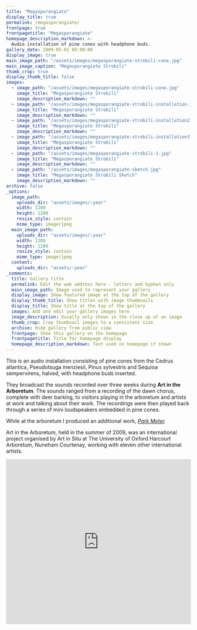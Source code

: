 ```yaml
---
title: "Megasporangiate"
display_title: true
permalink: /megasporangiate/
frontpage: true
frontpagetitle: "Megasporangiate"
homepage_description_markdown: >-
  Audio installation of pine cones with headphone buds. 
gallery_date: 2009-05-01 00:00:00
display_image: true
main_image_path: "/assets/images/megasporangiate-strobili-cone.jpg"
main_image_caption: "Megasporangiate Strobili"
thumb_crop: true
display_thumb_title: false
images:
  - image_path: "/assets/images/megasporangiate-strobili-cone.jpg"
    image_title: "Megasporangiate Strobili"
    image_description_markdown: ""
  - image_path: "/assets/images/megasporangiate-strobili-installation.jpg"
    image_title: "Megasporangiate Strobili"
    image_description_markdown: ""
  - image_path: "/assets/images/megasporangiate-strobili-installation2.jpg"
    image_title: "Megasporangiate Strobili"
    image_description_markdown: ""
  - image_path: "/assets/images/megasporangiate-strobili-installation3.jpg"
    image_title: "Megasporangiate Strobili"
    image_description_markdown: ""
  - image_path: "/assets/images/megasporangiate-strobili-1.jpg"
    image_title: "Megasporangiate Strobili"
    image_description_markdown: ""
  - image_path: "/assets/images/megasporangiate-sketch.jpg"
    image_title: "Megasporangiate Strobili Sketch"
    image_description_markdown: ""
archive: false
_options:
  image_path:
    uploads_dir: "assets/images/:year"
    width: 1200
    height: 1200
    resize_style: contain
    mime_type: image/jpeg
  main_image_path:
    uploads_dir: "assets/images/:year"
    width: 1200
    height: 1200
    resize_style: contain
    mime_type: image/jpeg
  content:
    uploads_dir: "assets/:year"
_comments:
  title: Gallery title
  permalink: Edit the web address here - letters and hyphen only
  main_image_path: Image used to represent your gallery
  display_image: Show featured image at the top of the gallery
  display_thumb_title: Show titles with image thumbnails
  display_title: Show title at the top of the gallery
  images: Add and edit your gallery images here
  image_description: Usually only shown in the close up of an image
  thumb_crop: Crop thumbnail images to a consistent size
  archive: Hide gallery from public view
  frontpage: Show this gallery on the homepage
  frontpagetitle: Title for homepage display
  homepage_description_markdown: Text used on homepage if shown
---
```

This is an audio installation consisting of pine cones from the Cedrus atlantica, Pseudotsuga menziesii, Pinus sylvestris and Sequioa sempervirens, halved, with headphone buds inserted.

They broadcast the sounds recorded over three weeks during <strong>Art in the Arboretum</strong>. The sounds ranged from a recording of the dawn chorus, complete with deer barking, to visitors playing in the arboretum and artists at work and talking about their work. The recordings were then played back through a series of mini loudspeakers embedded in pine cones.

While at the arboretum I produced an additional work, <em><a href="/park-meter/">Park Meter</a>.</em>

Art in the Arboretum, held in the summer of 2009, was an international project organised by Art in Situ at The University of Oxford Harcourt Arboretum, Nuneham Courtenay, working with eleven other international artists.

<iframe width="100%" height="450" scrolling="no" frameborder="no" src="https://w.soundcloud.com/player/?url=https%3A//api.soundcloud.com/playlists/81005937&amp;color=ff5500&amp;auto_play=false&amp;hide_related=false&amp;show_comments=true&amp;show_user=true&amp;show_reposts=false"></iframe>